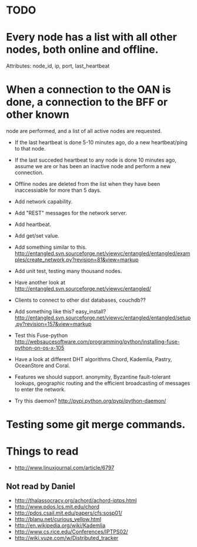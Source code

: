 TODO
====

# Every node has a list with all other nodes, both online and offline.
  Attributes: node_id, ip, port, last_heartbeat

# When a connection to the OAN is done, a connection to the BFF or other known
  node are performed, and a list of all active nodes are requested.

* If the last heartbeat is done 5-10 minutes ago, do a new heartbeat/ping
  to that node.

* If the last succeded heartbeat to any node is done 10 minutes ago, assume
  we are or has been an inactive node and perform a new connection.

* Offline nodes are deleted from the list when they have been inaccessiable
  for more than 5 days.

* Add network capability.
* Add "REST" messages for the network server.
* Add heartbeat.
* Add get/set value.
* Add something similar to this.
  http://entangled.svn.sourceforge.net/viewvc/entangled/entangled/examples/create_network.py?revision=81&view=markup
* Add unit test, testing many thousand nodes.
* Have another look at
  http://entangled.svn.sourceforge.net/viewvc/entangled/
* Clients to connect to other dist databases, couchdb??
* Add something like this? easy_install?
  http://entangled.svn.sourceforge.net/viewvc/entangled/entangled/setup.py?revision=157&view=markup

* Test this Fuse-python
  http://websaucesoftware.com/programming/python/installing-fuse-python-on-os-x-105

* Have a look at different DHT algorithms Chord, Kademlia, Pastry, OceanStore
  and Coral.
* Features we should support.
  anonymity, Byzantine fault-tolerant lookups, geographic routing and the
  efficient broadcasting of messages to enter the network.

* Try this daemon? http://pypi.python.org/pypi/python-daemon/

# Testing some git merge commands.

Things to read
==============

* http://www.linuxjournal.com/article/6797

Not read by Daniel
------------------
* http://thalassocracy.org/achord/achord-iptps.html
* http://www.pdos.lcs.mit.edu/chord
* http://pdos.csail.mit.edu/papers/cfs:sosp01/
* http://blanu.net/curious_yellow.html
* http://en.wikipedia.org/wiki/Kademlia
* http://www.cs.rice.edu/Conferences/IPTPS02/
* http://wiki.vuze.com/w/Distributed_tracker
